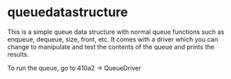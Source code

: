 # queuedatastructure

This is a simple queue data structure with normal queue functions such as enqueue, dequeue, size, front, etc.
It comes with a driver which you can change to manipulate and test the contents of the queue and prints the results.

To run the queue, go to 410a2 -> QueueDriver
